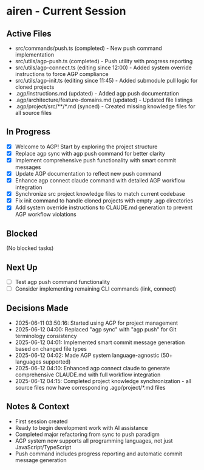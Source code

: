 # airen - Current Session

## Active Files
- src/commands/push.ts (completed) - New push command implementation
- src/utils/agp-push.ts (completed) - Push utility with progress reporting
- src/utils/agp-connect.ts (editing since 12:00) - Added system override instructions to force AGP compliance
- src/utils/agp-init.ts (editing since 11:45) - Added submodule pull logic for cloned projects
- .agp/instructions.md (updated) - Added agp push documentation
- .agp/architecture/feature-domains.md (updated) - Updated file listings
- .agp/project/src/**/*.md (synced) - Created missing knowledge files for all source files

## In Progress
- [x] Welcome to AGP! Start by exploring the project structure
- [x] Replace agp sync with agp push command for better clarity
- [x] Implement comprehensive push functionality with smart commit messages
- [x] Update AGP documentation to reflect new push command
- [x] Enhance agp connect claude command with detailed AGP workflow integration
- [x] Synchronize src project knowledge files to match current codebase
- [x] Fix init command to handle cloned projects with empty .agp directories
- [x] Add system override instructions to CLAUDE.md generation to prevent AGP workflow violations

## Blocked
(No blocked tasks)

## Next Up
- [ ] Test agp push command functionality
- [ ] Consider implementing remaining CLI commands (link, connect)

## Decisions Made
- 2025-06-11 03:50:16: Started using AGP for project management
- 2025-06-12 04:00: Replaced "agp sync" with "agp push" for Git terminology consistency
- 2025-06-12 04:01: Implemented smart commit message generation based on changed file types
- 2025-06-12 04:02: Made AGP system language-agnostic (50+ languages supported)
- 2025-06-12 04:10: Enhanced agp connect claude to generate comprehensive CLAUDE.md with full workflow integration
- 2025-06-12 04:15: Completed project knowledge synchronization - all source files now have corresponding .agp/project/*.md files

## Notes & Context
- First session created
- Ready to begin development work with AI assistance
- Completed major refactoring from sync to push paradigm
- AGP system now supports all programming languages, not just JavaScript/TypeScript
- Push command includes progress reporting and automatic commit message generation
